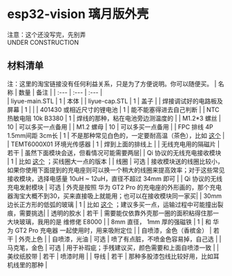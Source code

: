 ﻿# esp32-vision 璃月版外壳
注意：这个还没写完，先别弄  
UNDER CONSTRUCTION  

## 材料清单
注：这里的淘宝链接没有任何利益关系，只是为了方便说明。你可以随便买。
| 名称 							| 数量	| 备注					|
| :---							| :---		| :---					|	
| liyue-main.STL				| 1			| 本体 	|
| liyue-cap.STL					| 1			| 盖子					|
| 焊接调试好的电路板及屏幕		| 1			|						|
| 401430 或相近尺寸的锂电池		| 1			| 能不能塞得进去自己判断 |
| NTC 热敏电阻 10k B3380 		| 1			| 焊线的那种，粘在电池旁边测温度的 |
| M1.2\*3 螺丝 					| 10		| 可以多买一点备用						|
| M1.2  螺母 					| 10		| 可以多买一点备用						|
| FPC 排线 4P 1.5mm间距 3cm长 	| 1 		| 不是那种常见白色的，一定要耐高温（茶色），比如 [这个](https://item.taobao.com/item.htm?id=639292801110)	|
| TEMT6000X01 环境光传感器		| 1			| 焊到上面的排线上					|
| 无线充电用的隔磁片			| 若干		| 虽然下面模块会送，但看情况可能需要两层|
| Qi 协议的无线充电接收模块 	| 1			| 比如 [这个](https://item.taobao.com/item.htm?id=626465407103) ；买线圈大一点的版本 |
| 线圈							| 可选		| 接收模块送的线圈比较小，如果你使用下面提到的充电座则可以换一个稍大的线圈来提高效率；对于这些常见接收模块，选择电感量 10uH ~ 12uH，直径不超过 34mm 即可 |
| Qi 协议的无线充电发射模块		| 可选		| 外壳是按照 华为 GT2 Pro 的充电座的外形画的，那个充电器淘宝大概不到30，买来直接吸上就能用；也可以在接收模块同一家买|
| 30mm边长正方形的低弧的玻璃  	| 1			| 比如 [这个](https://item.taobao.com/item.htm?id=591580399917) ；建议多买一点，运输过程中可能撞出裂痕，需要挑选|
| 透明的胶水 					| 若干		| 需要能仅依靠外壳那一圈的面积粘得住那一大块玻璃，我用的是 维修佬 E8000 | 
| 8mm 直径， 1mm 厚的强磁铁		| 1			| 和 华为 GT2 Pro 充电器 一起使用时，用来吸附定位 |
| 自喷漆，金色（香槟金）		| 若干		| 外壳上色	|
| 自喷漆，光油					| 可选 		| 喷了有点脏，不喷金色容易掉，自己选		|
| 马克笔，金色					| 可选		| 用于补瑕疵；手残建议买，颜色需要和上面自喷漆一致	|
| 美纹纸胶带					| 若干		| 喷漆时用	|
| 导线							| 若干		| 那种多股漆包线比较好用，比如耳机线里的那种 |


		
